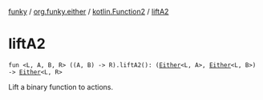 [funky](../../index.md) / [org.funky.either](../index.md) / [kotlin.Function2](index.md) / [liftA2](.)

# liftA2

`fun <L, A, B, R> ((A, B) -> R).liftA2(): (`[`Either`](../-either/index.md)`<L, A>, `[`Either`](../-either/index.md)`<L, B>) -> `[`Either`](../-either/index.md)`<L, R>`

Lift a binary function to actions.

